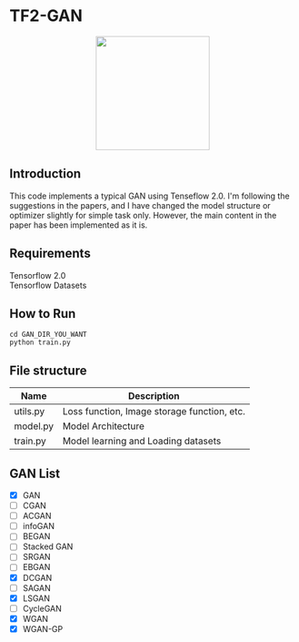 # TF2-GAN 
<p align="center">
    <img src="https://pbs.twimg.com/profile_images/1103339571977248768/FtFnqC38_400x400.png" width="200"\>
</p>

## Introduction
This code implements a typical GAN using Tenseflow 2.0. 
I'm following the suggestions in the papers, and I have changed the model structure or optimizer slightly for simple task only. 
However, the main content in the paper has been implemented as it is.

## Requirements
Tensorflow 2.0<br>
Tensorflow Datasets

## How to Run 
```
cd GAN_DIR_YOU_WANT
python train.py
```

## File structure
| Name     | Description                                 |
|----------|---------------------------------------------|
| utils.py | Loss function, Image storage function, etc. |
| model.py | Model Architecture                          |
| train.py | Model learning and Loading datasets         |

## GAN List
- [X] GAN
- [ ] CGAN
- [ ] ACGAN
- [ ] infoGAN
- [ ] BEGAN
- [ ] Stacked GAN
- [ ] SRGAN
- [ ] EBGAN
- [X] DCGAN
- [ ] SAGAN
- [X] LSGAN
- [ ] CycleGAN
- [X] WGAN
- [X] WGAN-GP 
